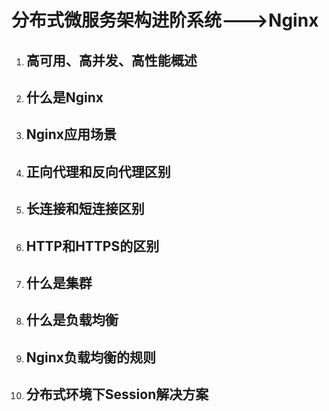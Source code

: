 # 分布式微服务架构进阶系统--->Nginx

1. ## 高可用、高并发、高性能概述

2. ## 什么是Nginx

3. ## Nginx应用场景

4. ## 正向代理和反向代理区别

5. ## 长连接和短连接区别

6. ## HTTP和HTTPS的区别

7. ## 什么是集群

8. ## 什么是负载均衡

9. ## Nginx负载均衡的规则

10. ## 分布式环境下Session解决方案

